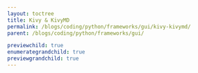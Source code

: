 ```yaml
---
layout: toctree
title: Kivy & KivyMD
permalink: /blogs/coding/python/frameworks/gui/kivy-kivymd/
parent: /blogs/coding/python/frameworks/gui/

previewchild: true
enumerategrandchild: true
previewgrandchild: true
---
```

